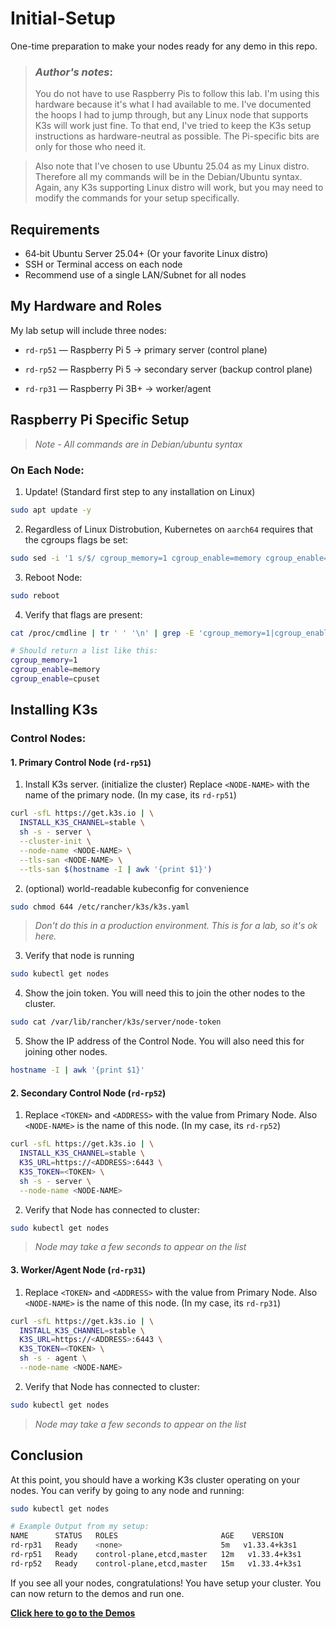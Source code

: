 # Initial-Setup

One-time preparation to make your nodes ready for any demo in this repo.

>### *Author's notes*:
>You do not have to use Raspberry Pis to follow this lab. I'm using this hardware because it's what I had available to me. I've documented the hoops I had to jump through, but any Linux node that supports K3s will work just fine.
To that end, I've tried to keep the K3s setup instructions as hardware-neutral as possible. The Pi-specific bits are only for those who need it.

>Also note that I've chosen to use Ubuntu 25.04 as my Linux distro. Therefore all my commands will be in the Debian/Ubuntu syntax. Again, any K3s supporting Linux distro will work, but you may need to modify the commands for your setup specifically.

## Requirements

- 64‑bit Ubuntu Server 25.04+ (Or your favorite Linux distro)
- SSH or Terminal access on each node
- Recommend use of a single LAN/Subnet for all nodes

## My Hardware and Roles

My lab setup will include three nodes:

- `rd-rp51` — Raspberry Pi 5 → primary server (control plane)

- `rd-rp52` — Raspberry Pi 5 → secondary server (backup control plane)

- `rd-rp31` — Raspberry Pi 3B+ → worker/agent

## Raspberry Pi Specific Setup

>*Note - All commands are in Debian/ubuntu syntax*

### On Each Node:

1. Update! (Standard first step to any installation on Linux)
```bash
sudo apt update -y
```

2. Regardless of Linux Distrobution, Kubernetes on `aarch64` requires that the cgroups flags be set:
```bash
sudo sed -i '1 s/$/ cgroup_memory=1 cgroup_enable=memory cgroup_enable=cpuset/' /boot/firmware/cmdline.txt
```

3. Reboot Node:
```bash
sudo reboot
```

4. Verify that flags are present:
```bash
cat /proc/cmdline | tr ' ' '\n' | grep -E 'cgroup_memory=1|cgroup_enable=memory|cgroup_enable=cpuset'

# Should return a list like this:
cgroup_memory=1
cgroup_enable=memory
cgroup_enable=cpuset
```

## Installing K3s

### Control Nodes:
#### 1. Primary Control Node (`rd-rp51`)

1. Install K3s server. (initialize the cluster) Replace `<NODE-NAME>` with the name of the primary node. (In my case, its `rd-rp51`)
```bash
curl -sfL https://get.k3s.io | \
  INSTALL_K3S_CHANNEL=stable \
  sh -s - server \
  --cluster-init \
  --node-name <NODE-NAME> \
  --tls-san <NODE-NAME> \
  --tls-san $(hostname -I | awk '{print $1}')
```

2. (optional) world-readable kubeconfig for convenience
```bash
sudo chmod 644 /etc/rancher/k3s/k3s.yaml
```
>*Don't do this in a production environment. This is for a lab, so it's ok here.*

3. Verify that node is running
```bash
sudo kubectl get nodes
```

4. Show the join token. You will need this to join the other nodes to the cluster.
```bash
sudo cat /var/lib/rancher/k3s/server/node-token
```

5. Show the IP address of the Control Node. You will also need this for joining other nodes.
```bash
hostname -I | awk '{print $1}'
```

#### 2. Secondary Control Node (`rd-rp52`)

1. Replace `<TOKEN>` and `<ADDRESS>` with the value from Primary Node. Also `<NODE-NAME>` is the name of this node. (In my case, its `rd-rp52`)
```bash
curl -sfL https://get.k3s.io | \
  INSTALL_K3S_CHANNEL=stable \
  K3S_URL=https://<ADDRESS>:6443 \
  K3S_TOKEN=<TOKEN> \
  sh -s - server \
  --node-name <NODE-NAME>
```

2. Verify that Node has connected to cluster:
```bash
sudo kubectl get nodes
```
>*Node may take a few seconds to appear on the list*

#### 3. Worker/Agent Node (`rd-rp31`)

1. Replace `<TOKEN>` and `<ADDRESS>` with the value from Primary Node. Also `<NODE-NAME>` is the name of this node. (In my case, its `rd-rp31`)
```bash
curl -sfL https://get.k3s.io | \
  INSTALL_K3S_CHANNEL=stable \
  K3S_URL=https://<ADDRESS>:6443 \
  K3S_TOKEN=<TOKEN> \
  sh -s - agent \
  --node-name <NODE-NAME>
```

2. Verify that Node has connected to cluster:
```bash
sudo kubectl get nodes
```
>*Node may take a few seconds to appear on the list*

## Conclusion

At this point, you should have a working K3s cluster operating on your nodes. You can verify by going to any node and running:
```bash
sudo kubectl get nodes

# Example Output from my setup:
NAME      STATUS   ROLES                       AGE    VERSION
rd-rp31   Ready    <none>                      5m   v1.33.4+k3s1
rd-rp51   Ready    control-plane,etcd,master   12m   v1.33.4+k3s1
rd-rp52   Ready    control-plane,etcd,master   15m   v1.33.4+k3s1
```

If you see all your nodes, congratulations! You have setup your cluster. You can now return to the demos and run one.

[**Click here to go to the Demos**](../README.md#demos)